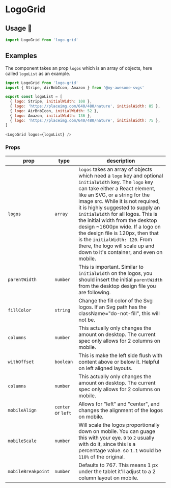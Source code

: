 # LogoGrid

## Usage 🔌

~~~js
import LogoGrid from 'logo-grid'
~~~

## Examples

The component takes an prop `logos` which is an array of objects, here called `logoList` as an example.

~~~js
import LogoGrid from 'logo-grid'
import { Stripe, AirBnbIcon, Amazon } from '@my-awesome-svgs'

export const logoList = [
  { logo: Stripe, initialWidth: 108 },
  { logo: 'https://placeimg.com/640/480/nature', initialWidth: 85 },
  { logo: AirBnbIcon, initialWidth: 52 },
  { logo: Amazon, initialWidth: 136 },
  { logo: 'https://placeimg.com/640/480/nature', initialWidth: 75 },
]

<LogoGrid logos={logoList} />
~~~

### Props

| prop               | type               | description                                                                                                                                                                                                                                                                                                                                                                                                                                                                                                        |
| ------------------ | ------------------ | ------------------------------------------------------------------------------------------------------------------------------------------------------------------------------------------------------------------------------------------------------------------------------------------------------------------------------------------------------------------------------------------------------------------------------------------------------------------------------------------------------------------ |
| `logos`            | `array`            | `logos` takes an array of objects which need a `logo` key and optional `initialWidth` key. The `logo` key can take either a React element, like an SVG, or a string for the image src. While it is not required, it is highly suggested to supply an `initialWidth` for all logos. This is the initial width from the desktop design ~1600px wide. If a logo on the design file is 120px, then that is the `initialWidth: 120`. From there, the logo will scale up and down to it's container, and even on mobile. |
| `parentWidth`      | `number`           | This  is important. Similar to `initialWidth` on the logos, you should insert the initial `parentWidth` from the desktop design file you are following.                                                                                                                                                                                                                                                                                                                                                            |
| `fillColor`        | `string`           | Change the fill color of the Svg logos. If an Svg path has the className="do-not-fill", this will not be.                                                                                                                                                                                                                                                                                                                                                                                                          |
| `columns`          | `number`           | This actually only changes the amount on desktop. The current spec only allows for 2 columns on mobile.                                                                                                                                                                                                                                                                                                                                                                                                            |
| `withOffset`       | `boolean`          | This is make the left side flush with content above or below it. Helpful on left aligned layouts.                                                                                                                                                                                                                                                                                                                                                                                                                  |
| `columns`          | `number`           | This actually only changes the amount on desktop. The current spec only allows for 2 columns on mobile.                                                                                                                                                                                                                                                                                                                                                                                                            |
| `mobileAlign`      | `center` or `left` | Allows for "left" and "center", and changes the alignment of the logos on mobile.                                                                                                                                                                                                                                                                                                                                                                                                                                  |
| `mobileScale`      | `number`           | Will scale the logos proportionally down on mobile. You can guage this with your eye. `0` to `2` usually with do it, since this is a percentage value. so `1.1` would be `110%` of the original.                                                                                                                                                                                                                                                                                                                   |
| `mobileBreakpoint` | `number`           | Defaults to 767. This means 1 px under the tablet it'll adjust to a 2 column layout on mobile.                                                                                                                                                                                                                                                                                                                                                                                                                     |





